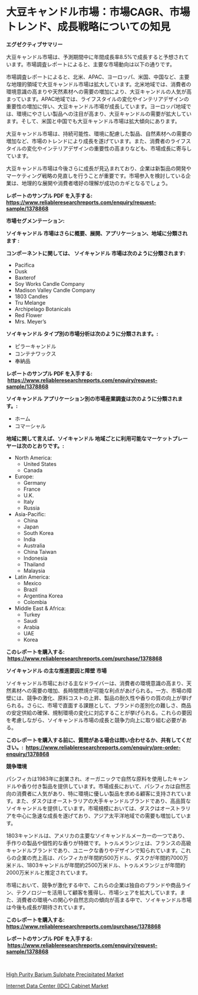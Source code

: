 <p><h1>大豆キャンドル市場：市場CAGR、市場トレンド、成長戦略についての知見</h1></p><p><strong>エグゼクティブサマリー</strong></p>
<p><p>大豆キャンドル市場は、予測期間中に年間成長率8.5%で成長すると予想されています。市場調査レポートによると、主要な市場動向は以下の通りです。</p><p>市場調査レポートによると、北米、APAC、ヨーロッパ、米国、中国など、主要な地理的領域で大豆キャンドル市場は拡大しています。北米地域では、消費者の環境意識の高まりや天然素材への需要の増加により、大豆キャンドルの人気が高まっています。APAC地域では、ライフスタイルの変化やインテリアデザインの重要性の増加に伴い、大豆キャンドル市場が成長しています。ヨーロッパ地域では、環境にやさしい製品への注目が高まり、大豆キャンドルの需要が拡大しています。そして、米国と中国でも大豆キャンドル市場は拡大傾向にあります。</p><p>大豆キャンドル市場は、持続可能性、環境に配慮した製品、自然素材への需要の増加など、市場のトレンドにより成長を遂げています。また、消費者のライフスタイルの変化やインテリアデザインの重要性の高まりなども、市場成長に寄与しています。</p><p>大豆キャンドル市場は今後さらに成長が見込まれており、企業は新製品の開発やマーケティング戦略の見直しを行うことが重要です。市場参入を検討している企業は、地理的な展開や消費者嗜好の理解が成功のカギとなるでしょう。</p></p>
<p><strong>レポートのサンプル PDF を入手する: <a href="https://www.reliableresearchreports.com/enquiry/request-sample/1378868">https://www.reliableresearchreports.com/enquiry/request-sample/1378868</a></strong></p>
<p><strong>市場セグメンテーション:</strong></p>
<p><strong> ソイキャンドル 市場はさらに概要、展開、アプリケーション、地域に分類されます :</strong></p>
<p><strong>コンポーネントに関しては、 ソイキャンドル 市場は次のように分類されます: &nbsp;</strong></p>
<p><ul><li>Pacifica</li><li>Dusk</li><li>Baxterof</li><li>Soy Works Candle Company</li><li>Madison Valley Candle Company</li><li>1803 Candles</li><li>Tru Melange</li><li>Archipelago Botanicals</li><li>Red Flower</li><li>Mrs. Meyer’s</li></ul></p>
<p><strong> ソイキャンドル タイプ別の市場分析は次のように分類されます。:</strong></p>
<p><ul><li>ピラーキャンドル</li><li>コンテナワックス</li><li>奉納品</li></ul></p>
<p><strong>レポートのサンプル PDF を入手する: &nbsp;<a href="https://www.reliableresearchreports.com/enquiry/request-sample/1378868">https://www.reliableresearchreports.com/enquiry/request-sample/1378868</a></strong></p>
<p><strong> ソイキャンドル アプリケーション別の市場産業調査は次のように分類されます。:</strong></p>
<p><ul><li>ホーム</li><li>コマーシャル</li></ul></p>
<p><strong>地域に関して言えば、ソイキャンドル 地域ごとに利用可能なマーケットプレーヤーは次のとおりです。:</strong></p>
<p><ul>
    <li>
        North America:
        <ul>
            <li>United States</li>
            <li>Canada</li>
        </ul>
    </li>
    <li>
        Europe:
        <ul>
            <li>Germany</li>
            <li>France</li>
            <li>U.K.</li>
            <li>Italy</li>
            <li>Russia</li>
        </ul>
    </li>
    <li>
        Asia-Pacific:
        <ul>
            <li>China</li>
            <li>Japan</li>
            <li>South Korea</li>
            <li>India</li>
            <li>Australia</li>
            <li>China Taiwan</li>
            <li>Indonesia</li>
            <li>Thailand</li>
            <li>Malaysia</li>
        </ul>
    </li>
    <li>
        Latin America:
        <ul>
            <li>Mexico</li>
            <li>Brazil</li>
            <li>Argentina Korea</li>
            <li>Colombia</li>
        </ul>
    </li>
    <li>
        Middle East & Africa:
        <ul>
            <li>Turkey</li>
            <li>Saudi</li>
            <li>Arabia</li>
            <li>UAE</li>
            <li>Korea</li>
        </ul>
    </li>
    </ul></p>
<p><strong>このレポートを購入する: &nbsp;<a href="https://www.reliableresearchreports.com/purchase/1378868">https://www.reliableresearchreports.com/purchase/1378868</a></strong></p>
<p><strong>ソイキャンドル の主な推進要因と障壁 市場</strong></p>
<p><p>ソイキャンドル市場における主なドライバーは、消費者の環境意識の高まり、天然素材への需要の増加、長時間燃焼が可能な利点があげられる。一方、市場の障壁には、競争の激化、原料コストの上昇、製品の耐久性や香りの質の向上が挙げられる。さらに、市場で直面する課題として、ブランドの差別化の難しさ、商品の安定供給の確保、規制環境の変化に対応することが挙げられる。これらの要因を考慮しながら、ソイキャンドル市場の成長と競争力向上に取り組む必要がある。</p></p>
<p><strong>このレポートを購入する前に、質問がある場合は問い合わせるか、共有してください。:&nbsp; <a href="https://www.reliableresearchreports.com/enquiry/pre-order-enquiry/1378868">https://www.reliableresearchreports.com/enquiry/pre-order-enquiry/1378868</a></strong></p>
<p><strong>競争環境</strong></p>
<p><p>パシフィカは1983年に創業され、オーガニックで自然な原料を使用したキャンドルや香り付き製品を提供しています。市場成長において、パシフィカは自然志向の消費者に人気があり、特に環境に優しい製品を求める顧客に支持されています。また、ダスクはオーストラリアの大手キャンドルブランドであり、高品質なソイキャンドルを提供しています。市場規模においては、ダスクはオーストラリアを中心に急速な成長を遂げており、アジア太平洋地域での需要も増加しています。</p><p>1803キャンドルは、アメリカの主要なソイキャンドルメーカーの一つであり、手作りの製品や個性的な香りが特徴です。トゥルメランジェは、フランスの高級キャンドルブランドであり、ユニークな香りやデザインで知られています。これらの企業の売上高は、パシフィカが年間約500万ドル、ダスクが年間約7000万米ドル、1803キャンドルが年間約2500万米ドル、トゥルメランジェが年間約2000万米ドルと推定されています。</p><p>市場において、競争が激化する中で、これらの企業は独自のブランドや商品ライン、テクノロジーを活用して顧客を獲得し、市場シェアを拡大しています。また、消費者の環境への関心や自然志向の傾向が高まる中で、ソイキャンドル市場は今後も成長が期待されています。</p></p>
<p><strong>このレポートを購入する: &nbsp; <a href="https://www.reliableresearchreports.com/purchase/1378868">https://www.reliableresearchreports.com/purchase/1378868</a></strong></p>
<p><strong>レポートのサンプル PDF を入手する: &nbsp;<a href="https://www.reliableresearchreports.com/enquiry/request-sample/1378868">https://www.reliableresearchreports.com/enquiry/request-sample/1378868</a></strong><strong></strong></p>
<p>&nbsp;</p>
<p><p><a href="https://github.com/Sarissaschmalingtr6fz2739/Market-Research-Report-List-1/blob/main/high-purity-barium-sulphate-precipitated-market.md">High Purity Barium Sulphate Precipitated Market</a></p><p><a href="https://five-trouble-98a.notion.site/Internet-Data-Center-IDC-Cabinet-Market-Research-Report-Provides-Critical-Insights-that-can-help-S-1743126fb6ac43c7b53fc9444815d835">Internet Data Center (IDC) Cabinet Market</a></p></p>